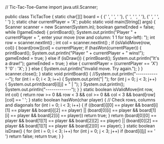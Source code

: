 // Tic-Tac-Toe-Game
import java.util.Scanner;

public class TicTacToe {
    static char[][] board = {
            {' ', ' ', ' '},
            {' ', ' ', ' '},
            {' ', ' ', ' '}
    };
    static char currentPlayer = 'X';
    public static void main(String[] args) {
        Scanner scanner = new Scanner(System.in);
        boolean gameEnded = false;
        while (!gameEnded) {
            printBoard();
            System.out.println("Player " + currentPlayer + ", enter your move (row and column: 1 1 for top-left): ");
            int row = scanner.nextInt() ;
            int col = scanner.nextInt() ;
            if (isValidMove(row, col)) {
                board[row][col] = currentPlayer;
                if (hasWon(currentPlayer)) {
                    printBoard();
                    System.out.println("Player " + currentPlayer + " wins!");
                    gameEnded = true;
                } else if (isDraw()) {
                    printBoard();
                    System.out.println("It's a draw!");
                    gameEnded = true;
                } else {
                    currentPlayer = (currentPlayer == 'X') ? '0' : 'X';
                }
            } else {
                System.out.println("Invalid move. Try again.");
            }
        }
        scanner.close();
    }
    static void printBoard() {
        //System.out.println("-------------");
        for (int i = 0; i < 3; i++) {
            System.out.print("| ");
            for (int j = 0; j < 3; j++) {
                System.out.print(board[i][j] + " | ");
            }
            System.out.println();
            System.out.println("-------------");
        }
    }
    static boolean isValidMove(int row, int col) {
        return row >= 0 && row < 3 && col >= 0 && col < 3 && board[row][col] == ' ';
    }
    static boolean hasWon(char player) {
        // Check rows, columns and diagonals
        for (int i = 0; i < 3; i++) {
            if ((board[i][0] == player && board[i][1] == player && board[i][2] == player) ||
                    (board[0][i] == player && board[1][i] == player && board[2][i] == player))
                return true;
        }
        return (board[0][0] == player && board[1][1] == player && board[2][2] == player) ||
                (board[0][2] == player && board[1][1] == player && board[2][0] == player);
    }
    static boolean isDraw() {
        for (int i = 0; i < 3; i++)
            for (int j = 0; j < 3; j++)
                if (board[i][j] == ' ')
                    return false;
        return true;
    }
}
